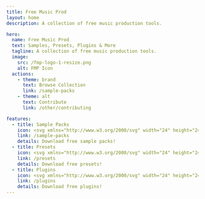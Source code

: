 ```yaml
---
title: Free Music Prod
layout: home
description: A collection of free music production tools.

hero:
  name: Free Music Prod
  text: Samples, Presets, Plugins & More
  tagline: A collection of free music production tools.
  image:
    src: /fmp-logo-1-resize.png
    alt: FMP Icon
  actions:
    - theme: brand
      text: Browse Collection
      link: /sample-packs
    - theme: alt
      text: Contribute
      link: /other/contributing

features:
  - title: Sample Packs
    icon: <svg xmlns="http://www.w3.org/2000/svg" width="24" height="24" viewBox="0 0 24 24" fill="none" stroke="#7aa2f7" stroke-width="2" stroke-linecap="round" stroke-linejoin="round" class="lucide lucide-projector"><path d="M5 7 3 5"/><path d="M9 6V3"/><path d="m13 7 2-2"/><circle cx="9" cy="13" r="3"/><path d="M11.83 12H20a2 2 0 0 1 2 2v4a2 2 0 0 1-2 2H4a2 2 0 0 1-2-2v-4a2 2 0 0 1 2-2h2.17"/><path d="M16 16h2"/></svg>
    link: /sample-packs
    details: Download free sample packs!
  - title: Presets
    icon: <svg xmlns="http://www.w3.org/2000/svg" width="24" height="24" viewBox="0 0 24 24" fill="none" stroke="#7c82fe" stroke-width="2" stroke-linecap="round" stroke-linejoin="round" class="lucide lucide-drum"><path d="m2 2 8 8"/><path d="m22 2-8 8"/><ellipse cx="12" cy="9" rx="10" ry="5"/><path d="M7 13.4v7.9"/><path d="M12 14v8"/><path d="M17 13.4v7.9"/><path d="M2 9v8a10 5 0 0 0 20 0V9"/></svg>
    link: /presets
    details: Download free presets!
  - title: Plugins
    icon: <svg xmlns="http://www.w3.org/2000/svg" width="24" height="24" viewBox="0 0 24 24" fill="none" stroke="#7c82fe" stroke-width="2" stroke-linecap="round" stroke-linejoin="round" class="lucide lucide-drum"><path d="m2 2 8 8"/><path d="m22 2-8 8"/><ellipse cx="12" cy="9" rx="10" ry="5"/><path d="M7 13.4v7.9"/><path d="M12 14v8"/><path d="M17 13.4v7.9"/><path d="M2 9v8a10 5 0 0 0 20 0V9"/></svg>
    link: /plugins
    details: Download free plugins!
---
```


<style>
  :root {
    /* FMP Hero Name */
    --vp-home-hero-name-color: transparent;
    --vp-home-hero-name-background: -webkit-linear-gradient(120deg, #bd34fe, #41d1ff);

    /* FMP Logo Background */
    --vp-home-hero-image-background-image: linear-gradient(-45deg, #c256f5 50%, #47caff 50%);
    /* --vp-home-hero-image-background-image: linear-gradient(-45deg, #bd34fe 50%, #47caff 50%); */
    --vp-home-hero-image-filter: blur(54px);
  }

  @media (min-width: 640px) {
    :root {
      --vp-home-hero-image-filter: blur(56px);
    }
  }

  @media (min-width: 960px) {
    :root {
      --vp-home-hero-image-filter: blur(68px);
    }
  }
</style>